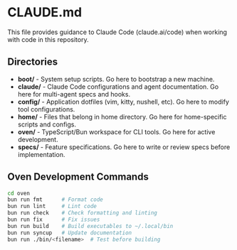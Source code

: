 # CLAUDE.md

This file provides guidance to Claude Code (claude.ai/code) when working with code in this repository.

## Directories

- **boot/** - System setup scripts. Go here to bootstrap a new machine.
- **claude/** - Claude Code configurations and agent documentation. Go here for multi-agent specs and hooks.
- **config/** - Application dotfiles (vim, kitty, nushell, etc). Go here to modify tool configurations.
- **home/** - Files that belong in home directory. Go here for home-specific scripts and configs.
- **oven/** - TypeScript/Bun workspace for CLI tools. Go here for active development.
- **specs/** - Feature specifications. Go here to write or review specs before implementation.

## Oven Development Commands

```bash
cd oven
bun run fmt      # Format code
bun run lint     # Lint code
bun run check    # Check formatting and linting
bun run fix      # Fix issues
bun run build    # Build executables to ~/.local/bin
bun run syncup   # Update documentation
bun run ./bin/<filename>  # Test before building
```
